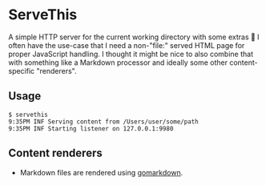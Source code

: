 # ServeThis

A simple HTTP server for the current working directory with some extras 🙂 I
often have the use-case that I need a non-"file:" served HTML page for proper
JavaScript handling. I thought it might be nice to also combine that with
something like a Markdown processor and ideally some other content-specific
"renderers".

## Usage

```
$ servethis
9:35PM INF Serving content from /Users/user/some/path
9:35PM INF Starting listener on 127.0.0.1:9980
```

## Content renderers

- Markdown files are rendered using [gomarkdown][].


[gomarkdown]: https://github.com/gomarkdown/markdown